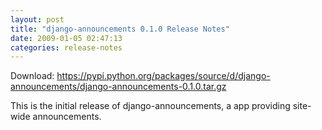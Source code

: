 ```yaml
---
layout: post
title: "django-announcements 0.1.0 Release Notes"
date: 2009-01-05 02:47:13
categories: release-notes
---
```


Download: <https://pypi.python.org/packages/source/d/django-announcements/django-announcements-0.1.0.tar.gz>

This is the initial release of django-announcements, a app providing site-wide
announcements.
